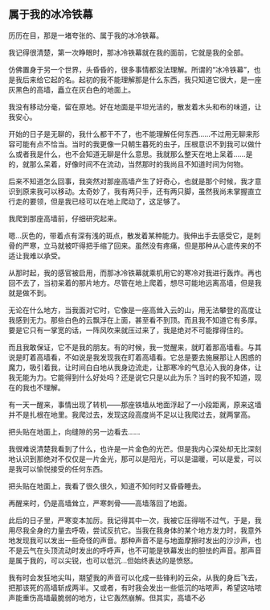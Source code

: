 ## 属于我的冰冷铁幕

历历在目，那是一堵夸张的、属于我的冰冷铁幕。

我记得很清楚，第一次睁眼时，那冰冷铁幕就在我的面前，它就是我的全部。

仿佛置身于另一个世界，头昏昏的，很多事情都没法理解。所谓的“冰冷铁幕”，也是我后来给它起的名。起初的我不能理解那是什么东西，我只知道它很大，是一座灰黑色的高墙，矗立在灰白色的地面上。

我没有移动分毫，留在原地。好在地面是平坦光洁的，散发着木头和布的味道，让我安心。

开始的日子是无聊的，我什么都干不了，也不能理解任何东西……不过用无聊来形容可能有点不恰当。当时的我更像一只朝生暮死的虫子，压根意识不到我可以做什么或者我是什么，也不会知道无聊是什么意思。我就那么整天在地上呆着……是的，就那么呆着，好像时间不在流动，当然那时的我尚且不知道时间为何物。

后来不知道怎么回事，我突然对那座高墙产生了好奇心，也就是那个时候，我才意识到原来我可以移动。太奇妙了，我有两只手，还有两只脚，虽然我尚未掌握直立行走的要领，但是我已经可以在地上爬动了，这足够了。

我爬到那座高墙前，仔细研究起来。

嗯…灰色的，带着点有深有浅的斑点，散发着某种能力。我伸出手去感受它，是刺骨的严寒，立马就被吓得把手缩了回来。虽然没有疼痛，但是那种从心底传来的不适让我难以承受。

从那时起，我的感官被启用，而那冰冷铁幕就乘机用它的寒冷对我进行轰炸。再也回不去了，当初呆着的那片地方。尽管在地上爬着，想尽可能地远离高墙，但是我就是做不到。

无论在什么地方，当我面对它时，它像是一座高耸入云的山，用无法攀登的高度让我感到无力。那些白色的云飘浮在上面，甚至看不到顶。而且我不知道它有多厚。要是它只有一掌宽的话，一阵风吹来就压过来了，我是绝对不可能撑得住的。

而且我敢保证，它不是我的朋友。有的时候，我一觉醒来，就盯着那高墙看。与其说是盯着高墙看，不如说是我发现我在盯着高墙看。它总是要去施展那让人困惑的魔力，吸引着我，让时间白白地从我身边流走，让那寒冷的气息沁入我的身体，让我无能为力。它能得到什么好处吗？还是说它只是以此为乐？当时的我不知道，现在的我也不理解。

有一天一醒来，事情出现了转机——那座铁墙从地面浮起了一小段距离，原来这墙并不是扎根在地里。我爬过去，发现这段高度尚不足以让我爬过去，就两掌高。

把头贴在地面上，向缝隙的另一边看去……

我很难说清楚我看到了什么，也许是一片金色的光芒。但是我内心深处却无比深刻地认识到那绝对不仅仅是一片金光，那可以是阳光，可以是温暖，可以是爱，可以是我可以愉悦接受的任何东西。

把头贴在地面上，我看了很久很久，知道不知何时又昏昏睡去。

再醒来时，仍是高墙耸立，严寒刺骨——高墙落回了地面。

此后的日子里，严寒变本加厉。我记得其中一次，我被它压得喘不过气，于是，我用尽我全身的力量去呼吸，尝试反抗它。当我在我身体的某个地方发力时，我意外地发现我可以发出一些奇怪的声音。那种声音不是与地面摩擦时发出的沙沙声，也不是云气在头顶流动时发出的呼呼声，也不可能是铁幕发出的胆怯的声音。那声音是属于我的，可以尖锐，也可以低沉…但始终表达的是愤怒。

我有时会发狂地尖叫，期望我的声音可以化成一些锋利的云朵，从我的身后飞去，把那该死的高墙斩成两半。又或者，有时我会发出一些低沉的咕哝声，希望这咕哝声能重伤高墙最脆弱的地方，让它轰然崩解。但其实，高墙不必
